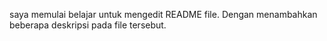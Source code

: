 saya memulai belajar untuk mengedit README file. Dengan menambahkan beberapa deskripsi pada file tersebut.
